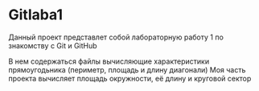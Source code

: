 # Gitlaba1
Данный проект представлет собой лабораторную работу 1 по знакомству с Git и GitHub

В нем содержаться файлы вычисляющие характеристики прямоугодьника (периметр, площадь и длину диагонали)
Моя часть проекта вычисляет площадь окружности, её длину и круговой сектор 
